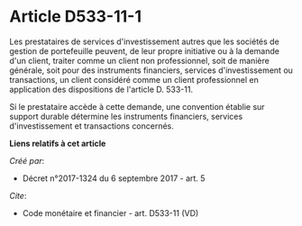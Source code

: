 # Article D533-11-1

Les prestataires de services d'investissement autres que les sociétés de gestion de portefeuille peuvent, de leur propre
initiative ou à la demande d'un client, traiter comme un client non professionnel, soit de manière générale, soit pour des
instruments financiers, services d'investissement ou transactions, un client considéré comme un client professionnel en
application des dispositions de l'article D. 533-11. 

Si le prestataire accède à cette demande, une convention établie sur support durable détermine les instruments financiers,
services d'investissement et transactions concernés.

**Liens relatifs à cet article**

_Créé par_:

  - Décret n°2017-1324 du 6 septembre 2017 - art. 5

_Cite_:

  - Code monétaire et financier - art. D533-11 (VD)

